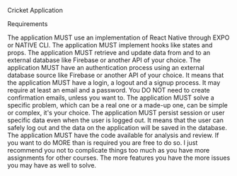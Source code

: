 Cricket Application

Requirements

The application MUST use an implementation of React Native through EXPO or NATIVE CLI.
The application MUST implement hooks like states and props.
The application MUST retrieve and update data from and to an external database like Firebase or another API of your choice.
The application MUST have an authentication process using an external database source like Firebase or another API of your choice. It means that the application MUST have a login, a logout and a signup process. It may require at least an email and a password. You DO NOT need to create confirmation emails, unless you want to.
The application MUST solve a specific problem, which can be a real one or a made-up one, can be simple or complex, it's your choice.
The application MUST persist session or user specific data even when the user is logged out. It means that the user can safely log out and the data on the application will be saved in the database.
The application MUST have the code available for analysis and review.
If you want to do MORE than is required you are free to do so. I just recommend you not to complicate things too much as you have more assignments for other courses. The more features you have the more issues you may have as well to solve.
